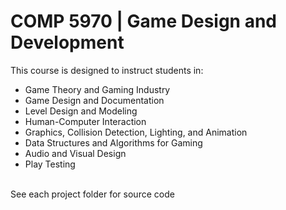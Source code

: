 <h1>COMP 5970 | Game Design and Development</h1>
This course is designed to instruct students in:
<ul>
  <li>Game Theory and Gaming Industry</li>
  <li>Game Design and Documentation</li>
  <li>Level Design and Modeling</li>
  <li>Human-Computer Interaction</li>
  <li>Graphics, Collision Detection, Lighting, and Animation</li>
  <li>Data Structures and Algorithms for Gaming</li>
  <li>Audio and Visual Design</li>
  <li>Play Testing</li>
</ul><br>
See each project folder for source code

